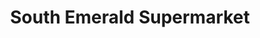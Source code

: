 ---
title: "South Emerald Supermarket"
url: /candelaria/south-emerald-supermarket/
shop: supermarket
---
